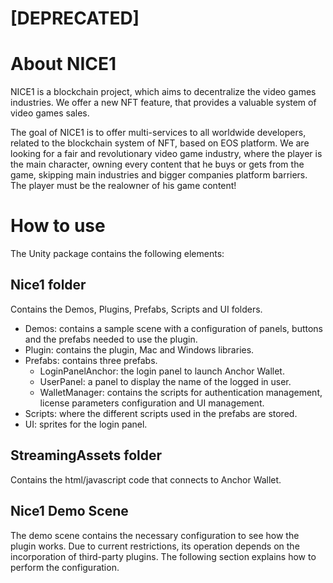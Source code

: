 # [DEPRECATED]
# About NICE1 

NICE1 is a blockchain project, which aims to decentralize the video games industries. We offer a new NFT feature, that provides a valuable system of video games sales.

The goal of NICE1 is to offer multi-services to all worldwide developers, related to the blockchain system of NFT, based on EOS platform. We are looking for a fair and revolutionary video game industry, where the player is the main character, owning every content that he buys or gets from the game, skipping main industries and bigger companies platform barriers. The player must be the realowner of his game content!

# How to use

The Unity package contains the following elements:

## Nice1 folder

Contains the Demos, Plugins, Prefabs, Scripts and UI folders.

* Demos: contains a sample scene with a configuration of panels, buttons and the prefabs needed to use the plugin.
* Plugin: contains the plugin, Mac and Windows libraries.
* Prefabs: contains three prefabs.
	* LoginPanelAnchor: the login panel to launch Anchor Wallet.
	* UserPanel: a panel to display the name of the logged in user.
	* WalletManager: contains the scripts for authentication management, license parameters configuration and UI management.
* Scripts: where the different scripts used in the prefabs are stored.
* UI: sprites for the login panel.

## StreamingAssets folder

Contains the html/javascript code that connects to Anchor Wallet.

## Nice1 Demo Scene

The demo scene contains the necessary configuration to see how the plugin works. Due to current restrictions, its operation depends on the incorporation of third-party plugins. The following section explains how to perform the configuration.
